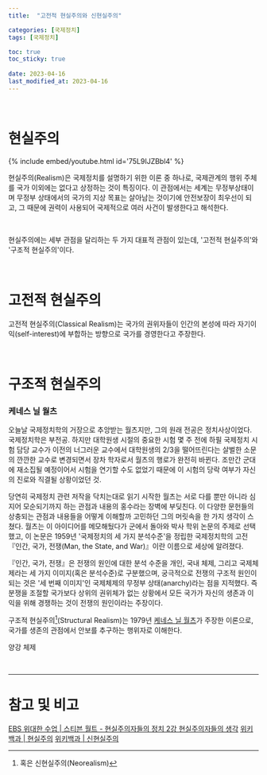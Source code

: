 ```yaml
---
title:  "고전적 현실주의와 신현실주의"

categories: [국제정치]
tags: [국제정치]

toc: true
toc_sticky: true
 
date: 2023-04-16
last_modified_at: 2023-04-16
---
```


<br>

# 현실주의

{% include embed/youtube.html id='75L9IJZBbl4' %}

현실주의(Realism)은 국제정치를 설명하기 위한 이론 중 하나로, 국제관계의 행위 주체를 국가 이외에는 없다고 상정하는 것이 특징이다. 이 관점에서는 세계는 무정부상태이며 무정부 상태에서의 국가의 지상 목표는 살아남는 것이기에 안전보장이 최우선이 되고, 그 때문에 권력이 사용되어 국제적으로 여러 사건이 발생한다고 해석한다.

<br>

현실주의에는 세부 관점을 달리하는 두 가지 대표적 관점이 있는데, '고전적 현실주의'와 '구조적 현실주의'이다.

<br>

# 고전적 현실주의

고전적 현실주의(Classical Realism)는 국가의 권위자들이 인간의 본성에 따라 자기이익(self-interest)에 부합하는 방향으로 국가를 경영한다고 주장한다.

<br>

# 구조적 현실주의

### 케네스 닐 월츠
오늘날 국제정치학의 거장으로 추앙받는 월츠지만, 그의 원래 전공은 정치사상이었다. 국제정치학은 부전공. 하지만 대학원생 시절의 중요한 시험 몇 주 전에 하필 국제정치 시험 담당 교수가 이전의 너그러운 교수에서 대학원생의 2/3을 떨어뜨린다는 살벌한 소문의 깐깐한 교수로 변경되면서 장차 학자로서 월츠의 행로가 완전히 바뀐다. 조만간 군대에 재소집될 예정이어서 시험을 연기할 수도 없었기 때문에 이 시험의 당락 여부가 자신의 진로와 직결될 상황이었던 것.

당연히 국제정치 관련 저작을 닥치는대로 읽기 시작한 월츠는 서로 다를 뿐만 아니라 심지어 모순되기까지 하는 관점과 내용의 홍수라는 장벽에 부딪친다. 이 다양한 문헌들의 상충되는 관점과 내용들을 어떻게 이해할까 고민하던 그의 머릿속을 한 가지 생각이 스쳤다. 월츠는 이 아이디어를 메모해뒀다가 군에서 돌아와 박사 학위 논문의 주제로 선택했고, 이 논문은 1959년 '국제정치의 세 가지 분석수준'을 정립한 국제정치학의 고전 『인간, 국가, 전쟁(Man, the State, and War)』이란 이름으로 세상에 알려졌다.

『인간, 국가, 전쟁』은 전쟁의 원인에 대한 분석 수준을 개인, 국내 체제, 그리고 국제체제라는 세 가지 이미지(혹은 분석수준)로 구분했으며, 궁극적으로 전쟁의 구조적 원인이 되는 것은 '세 번째 이미지'인 국제체제의 무정부 상태(anarchy)라는 점을 지적했다. 즉 분쟁을 조절할 국가보다 상위의 권위체가 없는 상황에서 모든 국가가 자신의 생존과 이익을 위해 경쟁하는 것이 전쟁의 원인이라는 주장이다.



구조적 현실주의[^1](Structural Realism)는 1979년 [케네스 닐 월츠](https://ko.wikipedia.org/wiki/%EC%BC%80%EB%84%A4%EC%8A%A4_%EC%99%88%EC%B8%A0)가 주장한 이론으로, 국가를 생존의 관점에서 안보를 추구하는 행위자로 이해한다.  

양강 체제

<br>

---
# **참고 및 비고**

[EBS 위대한 수업 | 스티븐 월트 - 현실주의자들의 정치 2강 현실주의자들의 생각](https://www.youtube.com/watch?v=75L9IJZBbl4)
[위키백과 | 현실주의](https://ko.wikipedia.org/wiki/%ED%98%84%EC%8B%A4%EC%A3%BC%EC%9D%98)
[위키백과 | 신현실주의](https://ko.wikipedia.org/wiki/%EC%8B%A0%ED%98%84%EC%8B%A4%EC%A3%BC%EC%9D%98)

[^1]: 혹은 신현실주의(Neorealism)